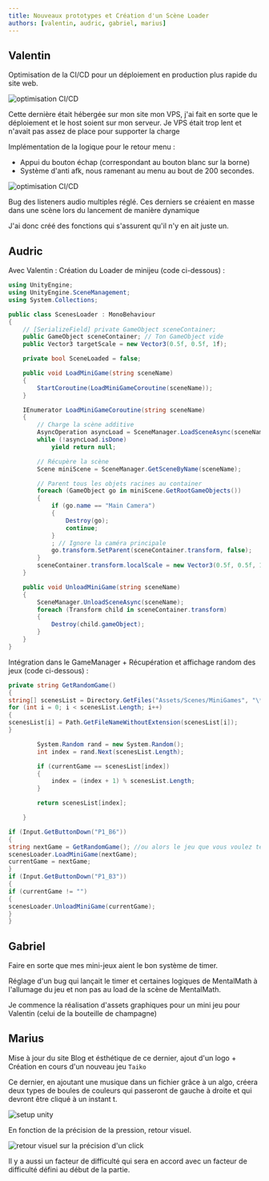 ```yaml
---
title: Nouveaux prototypes et Création d'un Scène Loader
authors: [valentin, audric, gabriel, marius]
---
```


## Valentin

Optimisation de la CI/CD pour un déploiement en production plus rapide du site web.

![optimisation CI/CD](/img/monsieur-glace.png)

Cette dernière était hébergée sur mon site mon VPS, j'ai fait en sorte que le déploiement et le host soient sur mon serveur. Je VPS était trop lent et n'avait pas assez de place pour supporter la charge

Implémentation de la logique pour le retour menu :

- Appui du bouton échap (correspondant au bouton blanc sur la borne)
- Système d'anti afk, nous ramenant au menu au bout de 200 secondes.

![optimisation CI/CD](/img/back-menu.png)

Bug des listeners audio multiples réglé. Ces derniers se créaient en masse dans une scène lors du lancement de manière dynamique

J'ai donc créé des fonctions qui s'assurent qu'il n'y en ait juste un.

## Audric

Avec Valentin : Création du Loader de minijeu (code ci-dessous) :

```csharp title="ScenesLoader.cd"
using UnityEngine;
using UnityEngine.SceneManagement;
using System.Collections;

public class ScenesLoader : MonoBehaviour
{
    // [SerializeField] private GameObject sceneContainer;
    public GameObject sceneContainer; // Ton GameObject vide
    public Vector3 targetScale = new Vector3(0.5f, 0.5f, 1f);

    private bool SceneLoaded = false;

    public void LoadMiniGame(string sceneName)
    {
        StartCoroutine(LoadMiniGameCoroutine(sceneName));
    }

    IEnumerator LoadMiniGameCoroutine(string sceneName)
    {
        // Charge la scène additive
        AsyncOperation asyncLoad = SceneManager.LoadSceneAsync(sceneName, LoadSceneMode.Additive);
        while (!asyncLoad.isDone)
            yield return null;

        // Récupère la scène
        Scene miniScene = SceneManager.GetSceneByName(sceneName);

        // Parent tous les objets racines au container
        foreach (GameObject go in miniScene.GetRootGameObjects())
        {
            if (go.name == "Main Camera")
            {
                Destroy(go);
                continue;
            }
            ; // Ignore la caméra principale
            go.transform.SetParent(sceneContainer.transform, false);
        }
        sceneContainer.transform.localScale = new Vector3(0.5f, 0.5f, 1f);
    }

    public void UnloadMiniGame(string sceneName)
    {
        SceneManager.UnloadSceneAsync(sceneName);
        foreach (Transform child in sceneContainer.transform)
        {
            Destroy(child.gameObject);
        }
    }
}

```

Intégration dans le GameManager + Récupération et affichage random des jeux (code ci-dessous) :

```csharp title="GameManager.cd"
private string GetRandomGame()
{
string[] scenesList = Directory.GetFiles("Assets/Scenes/MiniGames", "\*.unity");
for (int i = 0; i < scenesList.Length; i++)
{
scenesList[i] = Path.GetFileNameWithoutExtension(scenesList[i]);
}

        System.Random rand = new System.Random();
        int index = rand.Next(scenesList.Length);

        if (currentGame == scenesList[index])
        {
            index = (index + 1) % scenesList.Length;
        }

        return scenesList[index];

    }

if (Input.GetButtonDown("P1_B6"))
{
string nextGame = GetRandomGame(); //ou alors le jeu que vous voulez tester comme ça : nextGame = "SlotMachine";
scenesLoader.LoadMiniGame(nextGame);
currentGame = nextGame;
}
if (Input.GetButtonDown("P1_B3"))
{
if (currentGame != "")
{
scenesLoader.UnloadMiniGame(currentGame);
}
}
```

## Gabriel

Faire en sorte que mes mini-jeux aient le bon système de timer.

Réglage d'un bug qui lançait le timer et certaines logiques de MentalMath à l'allumage du jeu et non pas au load de la scène de MentalMath.

Je commence la réalisation d'assets graphiques pour un mini jeu pour Valentin (celui de la bouteille de champagne)

## Marius

Mise à jour du site Blog et ésthétique de ce dernier, ajout d'un logo + Création en cours d'un nouveau jeu `Taiko`

Ce dernier, en ajoutant une musique dans un fichier grâce à un algo, créera deux types de boules de couleurs qui passeront de gauche à droite et qui devront être cliqué à un instant t.

![setup unity](/img/taikosetup.png)

En fonction de la précision de la pression, retour visuel.

![retour visuel sur la précision d'un click](/img/hitresult-taiko.png)

Il y a aussi un facteur de difficulté qui sera en accord avec un facteur de difficulté défini au début de la partie.
